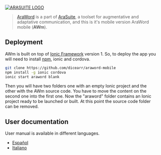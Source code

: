 [![ARASUITE LOGO](https://i0.wp.com/autismodiario.org/wp-content/uploads/2014/08/arasuite.png)](https://sourceforge.net/projects/arasuite/)

> [AraWord](http://aratools.catedu.es/araword/) is a part of [AraSuite](https://sourceforge.net/projects/arasuite/), a toolset for augmentative and adaptative communication, and this is it's mobile version AraWord mobile (**AWm**).

## Deployment

AWm is built on top of [Ionic Framework](https://ionicframework.com/) version 1. So, to deploy the app you will need to install [npm](http://blog.npmjs.org/post/85484771375/how-to-install-npm), ionic and cordova.

```sh
git clone https://github.com/dicearr/araword-mobile
npm install -g ionic cordova
ionic start araword blank
```
Then you will have two folders one with an empty Ionic project and the other with the AWm source code. You have to move the content on the second one into the first one. Now the "araword" folder contains an Ionic project ready to be launched or built. At this point the source code folder can be removed.

## User documentation

User manual is available in different languages.
* [Español](http://www.arasaac.org/zona_descargas/software/31/Manual_AraWord_dispositivos_moviles.pdf)
* [Italiano](http://www.arasaac.org/zona_descargas/software/31/Manuale_AraWord_dispositivi_mobili.pdf)